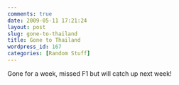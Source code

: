 ```yaml
---
comments: true
date: 2009-05-11 17:21:24
layout: post
slug: gone-to-thailand
title: Gone to Thailand
wordpress_id: 167
categories: [Random Stuff]
---
```


Gone for a week, missed F1 but will catch up next week! 
